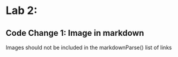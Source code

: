 # Lab 2: 
## Code Change 1: Image in markdown
 Images should not be included in the markdownParse() list of links
